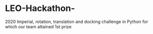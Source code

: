 # LEO-Hackathon-
2020 Imperial, rotation, translation and docking challenge in Python for which our team attained 1st prize  
